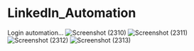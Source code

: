 # LinkedIn_Automation
Login automation...
![Screenshot (2310)](https://user-images.githubusercontent.com/58224270/138570185-89562041-df86-433f-9029-ac0740df45fb.png)
![Screenshot (2311)](https://user-images.githubusercontent.com/58224270/138570190-1b00f67c-bccf-479f-ba99-664b232dac57.png)
![Screenshot (2312)](https://user-images.githubusercontent.com/58224270/138570192-f7bac94f-5b09-42f1-bc14-bafce14890f9.png)
![Screenshot (2313)](https://user-images.githubusercontent.com/58224270/138570196-431cca49-2ab5-43c0-a740-683f1c174770.png)
